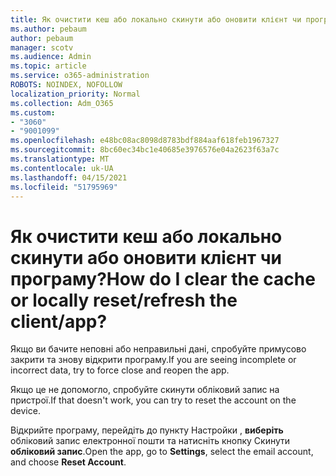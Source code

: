 ```yaml
---
title: Як очистити кеш або локально скинути або оновити клієнт чи програму?
ms.author: pebaum
author: pebaum
manager: scotv
ms.audience: Admin
ms.topic: article
ms.service: o365-administration
ROBOTS: NOINDEX, NOFOLLOW
localization_priority: Normal
ms.collection: Adm_O365
ms.custom:
- "3060"
- "9001099"
ms.openlocfilehash: e48bc08ac8098d8783bdf884aaf618feb1967327
ms.sourcegitcommit: 8bc60ec34bc1e40685e3976576e04a2623f63a7c
ms.translationtype: MT
ms.contentlocale: uk-UA
ms.lasthandoff: 04/15/2021
ms.locfileid: "51795969"
---
```

# <a name="how-do-i-clear-the-cache-or-locally-resetrefresh-the-clientapp"></a><span data-ttu-id="841b2-102">Як очистити кеш або локально скинути або оновити клієнт чи програму?</span><span class="sxs-lookup"><span data-stu-id="841b2-102">How do I clear the cache or locally reset/refresh the client/app?</span></span>

<span data-ttu-id="841b2-103">Якщо ви бачите неповні або неправильні дані, спробуйте примусово закрити та знову відкрити програму.</span><span class="sxs-lookup"><span data-stu-id="841b2-103">If you are seeing incomplete or incorrect data, try to force close and reopen the app.</span></span>  

<span data-ttu-id="841b2-104">Якщо це не допомогло, спробуйте скинути обліковий запис на пристрої.</span><span class="sxs-lookup"><span data-stu-id="841b2-104">If that doesn't work, you can try to reset the account on the device.</span></span>
 
<span data-ttu-id="841b2-105">Відкрийте програму, перейдіть до пункту Настройки , **виберіть** обліковий запис електронної пошти та натисніть кнопку Скинути **обліковий запис**.</span><span class="sxs-lookup"><span data-stu-id="841b2-105">Open the app, go to **Settings**, select the email account, and choose **Reset Account**.</span></span>